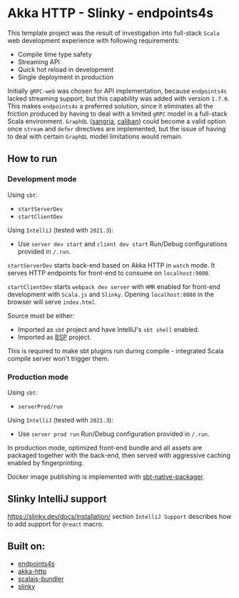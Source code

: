 # Akka HTTP - Slinky - endpoints4s

This template project was the result of investigation into full-stack `Scala` web development experience with following requirements:

- Compile time type safety
- Streaming API
- Quick hot reload in development
- Single deployment in production

Initially `gRPC-web` was chosen for API implementation, because `endpoints4s` lacked streaming support, but this capability 
was added with version `1.7.0`. This makes `endpoints4s` a preferred solution, since it eliminates all the friction produced 
by having to deal with a limited `gRPC` model in a full-stack Scala environment. `GraphQL`
([sangria](https://github.com/sangria-graphql/sangria), [caliban](https://github.com/ghostdogpr/caliban)) could become a 
valid option once `stream` and `defer` directives are implemented, but the issue of having to deal with certain `GraphQL`
model limitations would remain.

## How to run

### Development mode

Using `sbt`:
- `startServerDev`
- `startClientDev`

Using `IntelliJ` (tested with `2021.3`):
- Use `server dev start` and `client dev start` Run/Debug configurations provided in `/.run`.

`startServerDev` starts back-end based on Akka HTTP in `watch` mode.
It serves HTTP endpoints for front-end to consume on `localhost:9000`.

`startClientDev` starts `webpack dev server` with `HMR` enabled for front-end development with
`Scala.js` and `Slinky`. Opening `localhost:8080` in the browser will serve `index.html`.

Source must be either: 
- Imported as `sbt` project and have IntelliJ's `sbt shell` enabled.
- Imported as [BSP](https://build-server-protocol.github.io/) project.

This is required to make sbt plugins run during compile - integrated Scala compile server won't trigger them.

### Production mode

Using `sbt`:
- `serverProd/run`

Using `IntelliJ` (tested with `2021.3`):
- Use `server prod run` Run/Debug configuration provided in `/.run`.

In production mode, optimized front-end bundle and all assets are packaged together with the back-end,
then served with aggressive caching enabled by fingerprinting.

Docker image publishing is implemented with [sbt-native-packager](https://github.com/sbt/sbt-native-packager).

## Slinky IntelliJ support

https://slinky.dev/docs/installation/ section `IntelliJ Support` describes how to add support for `@react` macro.

## Built on:
- [endpoints4s](https://github.com/endpoints4s/endpoints4s)
- [akka-http](https://github.com/akka/akka-http)
- [scalajs-bundler](https://github.com/scalacenter/scalajs-bundler)
- [slinky](https://github.com/shadaj/slinky)